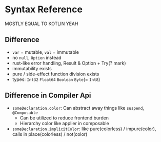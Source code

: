 # Syntax Reference

MOSTLY EQUAL TO KOTLIN YEAH

## Difference

- `var` = mutable, `val` = immutable
- no `null`, `Option` instead
- rust-like error handling, Result & Option + Try(? mark)
- immutability exists
- pure / side-effect function division exists
- types: `Int32` `Float64` `Boolean` `Byte`(= `Int8`)

## Difference in Compiler Api

- `someDeclaration.color`: Can abstract away things like `suspend`, `@Composable`
  * Can be utilized to reduce frontend burden
  * Hierarchy color like applier in composable
- `someDeclaration.implicitColor`: like pure(colorless) / impure(color),
  calls in place(colorless) / not(color)
